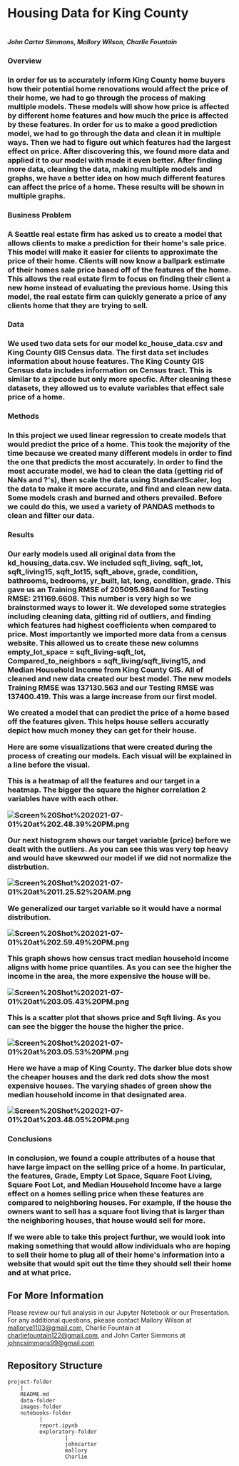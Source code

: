 <h1>Housing Data for King County <h1>    

<h5>John Carter Simmons, Mallory Wilson, Charlie Fountain<h5>

<h3>Overview<h3>      

In order for us to accurately inform King County home buyers how their potential home renovations would affect the price of their home, we had to go through the process of making multiple models. These models will show how price is affected by different home features and how much the price is affected by these features. In order for us to make a good prediction model, we had to go through the data and clean it in multiple ways. Then we had to figure out which features had the largest effect on price. After discovering this, we found more data and applied it to our model with made it even better. After finding more data, cleaning the data, making multiple models and graphs, we have a better idea on how much different features can affect the price of a home. These results will be shown in multiple graphs.

<h3>Business Problem<h3>  

A Seattle real estate firm has asked us to create a model that allows clients to make a prediction for their home's sale price. This model will make it easier for clients to approximate the price of their home. Clients will now know a ballpark estimate of their homes sale price based off of the features of the home. This allows the real estate firm to focus on finding their client a new home instead of evaluating the previous home. Using this model, the real estate firm can quickly generate a price of any clients home that they are trying to sell.  

<h3> Data <h3>

We used two data sets for our model kc_house_data.csv and King County GIS Census data. The first data set includes information about house features. The King County GIS Census data includes information on Census tract. This is similar to a zipcode but only more specfic. After cleaning these datasets, they allowed us to evalute variables that effect sale price of a home.   

<h3> Methods <h3>

In this project we used linear regression to create models that would predict the price of a home. This took the majority of the time because we created many different models in order to find the one that predicts the most accurately. In order to find the most accurate model, we had to clean the data (getting rid of NaNs and ?'s), then scale the data using StandardScaler, log the data to make it more accurate, and find and clean new data. Some models crash and burned and others prevailed. Before we could do this, we used a variety of PANDAS methods to clean and filter our data. 

<h3> Results <h3>

Our early models used all original data from the kd_housing_data.csv. We included sqft_living, sqft_lot, sqft_living15, sqft_lot15, sqft_above, grade, condition, bathrooms, bedrooms, yr_built, lat, long, condition, grade. This gave us an Training RMSE of 205095.986and for Testing RMSE: 211169.6608. This number is very high so we brainstormed ways to lower it. We developed some strategies including cleaning data, gitting rid of outliers, and finding which features had highest coefficients when compared to price. Most importantly we imported more data from a census website. This allowed us to create these new columns empty_lot_space = sqft_living-sqft_lot, Compared_to_neighbors = sqft_living/sqft_living15, and Median Household Income from King County GIS. All of cleaned and new data created our best model. The new models Training RMSE was 137130.563 and our Testing RMSE was 137400.419. This was a large increase from our first model.
 





We created a model that can predict the price of a home based off the features given. This helps house sellers accuratly depict how much money they can get for their house.

Here are some visualizations that were created during the process of creating our models. Each visual will be explained in a line before the visual. 

This is a heatmap of all the features and our target in a heatmap. The bigger the square the higher correlation 2 variables have with each other.

![Screen%20Shot%202021-07-01%20at%202.48.39%20PM.png](attachment:Screen%20Shot%202021-07-01%20at%202.48.39%20PM.png)

Our next histogram shows our target variable (price) before we dealt with the outliers. As you can see this was very top heavy and would have skewwed our model if we did not normalize the distrbution. 

![Screen%20Shot%202021-07-01%20at%2011.25.52%20AM.png](attachment:Screen%20Shot%202021-07-01%20at%2011.25.52%20AM.png)

We generalized our target variable so it would have a normal distribution. 

![Screen%20Shot%202021-07-01%20at%202.59.49%20PM.png](attachment:Screen%20Shot%202021-07-01%20at%202.59.49%20PM.png)

This graph shows how census tract median household income aligns with home price quantiles. As you can see the higher the income in the area, the more expensive the house will be. 

![Screen%20Shot%202021-07-01%20at%203.05.43%20PM.png](attachment:Screen%20Shot%202021-07-01%20at%203.05.43%20PM.png)

This is a scatter plot that shows price and Sqft living. As you can see the bigger the house the higher the price. 

![Screen%20Shot%202021-07-01%20at%203.05.53%20PM.png](attachment:Screen%20Shot%202021-07-01%20at%203.05.53%20PM.png)

Here we have a map of King County. The darker blue dots show the cheaper houses and the dark red dots show the most expensive houses. The varying shades of green show the median household income in that designated area. 

![Screen%20Shot%202021-07-01%20at%203.48.05%20PM.png](attachment:Screen%20Shot%202021-07-01%20at%203.48.05%20PM.png)

<h3> Conclusions <h3>

In conclusion, we found a couple attributes of a house that have large impact on the  selling price of a home. In particular, the features, Grade, Empty Lot Space, Square Foot Living, Square Foot Lot, and Median Household Income have a large effect on a homes selling price when these features are compared to neighboring houses. For example, if the house the owners  want to  sell has a square foot living that is larger than the neighboring houses, that house would sell for more. 

If we were able to take this project furthur, we would look into making something that would allow individuals who are hoping to sell their home to plug all of their home's information into a website that would spit out the time they should sell their home and at what price. 

## For More Information 

Please review our full analysis in our Jupyter Notebook or our Presentation. For any additional questions, pkease contact Mallory Wilson at mallorye1103@gmail.com, Charlie Fountain at charliefountain122@gmail.com, and John Carter Simmons at johncsimmons99@gmail.com

## Repository Structure


```
project-folder
    |
    README.md
    data-folder
    images-folder
    notebooks-folder
          |
          report.ipynb
          exploratory-folder
                  |
                  johncarter
                  mallory 
                  Charlie 
```